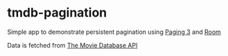 # tmdb-pagination

Simple app to demonstrate persistent pagination using [Paging 3](https://developer.android.com/topic/libraries/architecture/paging/v3-overview) and [Room](https://developer.android.com/jetpack/androidx/releases/room)

Data is fetched from [The Movie Database API](https://developers.themoviedb.org/3)
